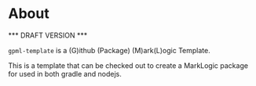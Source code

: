 # About 

 *** DRAFT VERSION ***

`gpml-template` is a (G)ithub (Package) (M)ark(L)ogic Template.

This is a template that can be checked out to create a MarkLogic package for used
in both gradle and nodejs.
